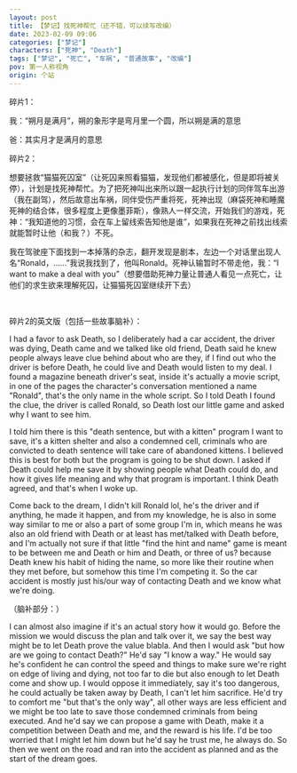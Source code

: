 ```yaml
---
layout: post
title: 【梦记】找死神帮忙（还不错，可以续写改编）
date: 2023-02-09 09:06
categories: ["梦记"]
characters: ["死神", "Death"]
tags: ["梦记", "死亡", "车祸", "普通故事", "改编"]
pov: 第一人称视角
origin: 个站
---
```


碎片1：

我：“朔月是满月”，朔的象形字是弯月里一个圆，所以朔是满的意思

爸：其实月才是满月的意思

碎片2：

想要拯救“猫猫死囚室”（让死囚来照看猫猫，发现他们都被感化，但是即将被关停），计划是找死神帮忙。为了把死神叫出来所以跟一起执行计划的同伴驾车出游（我在副驾），然后故意出车祸，同伴受伤严重将死，死神出现（麻袋死神和睡魔死神的结合体，很多程度上更像墨菲斯），像熟人一样交流，开始我们的游戏，死神：“我知道他的习惯，会在车上留线索告知他是谁”，如果我在死神之前找出线索就能暂时让他（和我？）不死。

我在驾驶座下面找到一本掉落的杂志，翻开发现是剧本，左边一个对话里出现人名“Ronald，……”我说我找到了，他叫Ronald。死神认输暂时不带走他，我：“I want to make a deal with you”（想要借助死神力量让普通人看见一点死亡，让他们的求生欲来理解死囚，让猫猫死囚室继续开下去）

<br>

碎片2的英文版（包括一些故事脑补）：

I had a favor to ask Death, so I deliberately had a car accident, the driver was dying, Death came and we talked like old friend, Death said he knew people always leave clue behind about who are they, if I find out who the driver is before Death, he could live and Death would listen to my deal. I found a magazine beneath driver's seat, inside it's actually a movie script, in one of the pages the character's conversation mentioned a name "Ronald", that's the only name in the whole script. So I told Death I found the clue, the driver is called Ronald, so Death lost our little game and asked why I want to see him.

I told him there is this "death sentence, but with a kitten" program I want to save, it's a kitten shelter and also a condemned cell, criminals who are convicted to death sentence will take care of abandoned kittens. I believed this is best for both but the program is going to be shut down. I asked if Death could help me save it by showing people what Death could do, and how it gives life meaning and why that program is important. I think Death agreed, and that's when I woke up.

Come back to the dream, I didn't kill Ronald lol, he's the driver and if anything, he made it happen, and from my knowledge, he is also in some way similar to me or also a part of some group I'm in, which means he was also an old friend with Death or at least has met/talked with Death before, and I'm actually not sure if that little "find the hint and name" game is meant to be between me and Death or him and Death, or three of us? because Death knew his habit of hiding the name, so more like their routine when they met before, but somehow this time I'm competing it. So the car accident is mostly just his/our way of contacting Death and we know what we're doing.

（脑补部分：）

I can almost also imagine if it's an actual story how it would go. Before the mission we would discuss the plan and talk over it, we say the best way might be to let Death prove the value blabla. And then I would ask "but how are we going to contact Death?" He'd say "I know a way." He would say he's confident he can control the speed and things to make sure we're right on edge of living and dying, not too far to die but also enough to let Death come and show up. I would oppose it immediately, say it's too dangerous, he could actually be taken away by Death, I can't let him sacrifice. He'd try to comfort me "but that's the only way", all other ways are less efficient and we might be too late to save those condemned criminals from being executed. And he'd say we can propose a game with Death, make it a competition between Death and me, and the reward is his life. I'd be too worried that I might let him down but he'd say he trust me, he always do. So then we went on the road and ran into the accident as planned and as the start of the dream goes.
